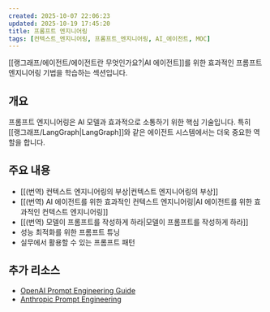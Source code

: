 ```yaml
---
created: 2025-10-07 22:06:23
updated: 2025-10-19 17:45:20
title: 프롬프트 엔지니어링
tags: [컨텍스트_엔지니어링, 프롬프트_엔지니어링, AI_에이전트, MOC]
---
```

[[랭그래프/에이전트/에이전트란 무엇인가요?|AI 에이전트]]를 위한 효과적인 프롬프트 엔지니어링 기법을 학습하는 섹션입니다.

## 개요

프롬프트 엔지니어링은 AI 모델과 효과적으로 소통하기 위한 핵심 기술입니다. 특히 [[랭그래프/LangGraph|LangGraph]]와 같은 에이전트 시스템에서는 더욱 중요한 역할을 합니다.

## 주요 내용

- [[(번역) 컨텍스트 엔지니어링의 부상|컨텍스트 엔지니어링의 부상]]
- [[(번역) AI 에이전트를 위한 효과적인 컨텍스트 엔지니어링|AI 에이전트를 위한 효과적인 컨텍스트 엔지니어링]]
- [[(번역) 모델이 프롬프트를 작성하게 하라|모델이 프롬프트를 작성하게 하라]]
- 성능 최적화를 위한 프롬프트 튜닝
- 실무에서 활용할 수 있는 프롬프트 패턴

## 추가 리소스

- [OpenAI Prompt Engineering Guide](https://platform.openai.com/guides/prompt-engineering)
- [Anthropic Prompt Engineering](https://docs.claude.com/ko/docs/build-with-claude/prompt-engineering/overview)
